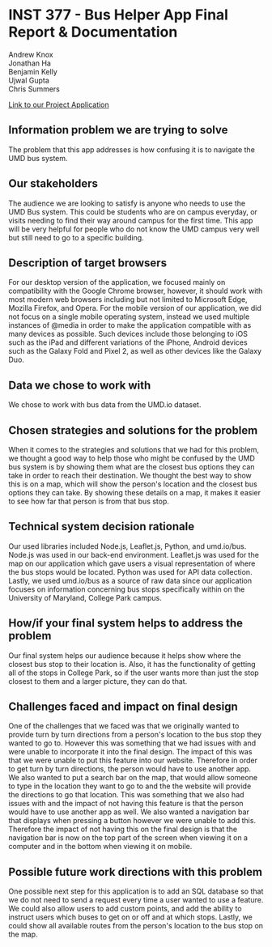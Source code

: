 #  INST 377 - Bus Helper App Final Report & Documentation
Andrew Knox  
Jonathan Ha  
Benjamin Kelly  
Ujwal Gupta  
Chris Summers  

[Link to our Project Application](https://inst377group99.herokuapp.com/)

<h2>Information problem we are trying to solve</h2>
The problem that this app addresses is how confusing it is to navigate the UMD bus system.

<h2>Our stakeholders</h2>
The audience we are looking to satisfy is anyone who needs to use the UMD Bus system. This could be students who are on campus everyday, or visits needing to find their way around campus for the first time. This app will be very helpful for people who do not know the UMD campus very well but still need to go to a specific building.

<h2>Description of target browsers</h2>
For our desktop version of the application, we focused mainly on compatibility with the Google Chrome browser, however, it should work with most modern web browsers including but not limited to Microsoft Edge, Mozilla Firefox, and Opera. For the mobile version of our application, we did not focus on a single mobile operating system, instead we used multiple instances of @media in order to make the application compatible with as many devices as possible. Such devices include those belonging to iOS such as the iPad and different variations of the iPhone, Android devices such as the Galaxy Fold and Pixel 2, as well as other devices like the Galaxy Duo.

<h2>Data we chose to work with</h2>
We chose to work with bus data from the UMD.io dataset.

<h2>Chosen strategies and solutions for the problem</h2>
When it comes to the strategies and solutions that we had for this problem, we thought a good way to help those who might be confused by the UMD bus system is by showing them what are the closest bus options they can take in order to reach their destination. We thought the best way to show this is on a map, which will show the person's location and the closest bus options they can take. By showing these details on a map, it makes it easier to see how far that person is from that bus stop. 

<h2>Technical system decision rationale</h2>
Our used libraries included Node.js, Leaflet.js, Python, and umd.io/bus. Node.js was used in our back-end environment. Leaflet.js was used for the map on our application which gave users a visual representation of where the bus stops would be located. Python was used for API data collection. Lastly, we used umd.io/bus as a source of raw data since our application focuses on information concerning bus stops specifically within on the University of Maryland, College Park campus. 

<h2>How/if your final system helps to address the problem</h2>
Our final system helps our audience because it helps show where the closest bus stop to their location is. Also, it has the functionality of getting all of the stops in College Park, so if the user wants more than just the stop closest to them and a larger picture, they can do that.

<h2>Challenges faced and impact on final design</h2>
One of the challenges that we faced was that we originally wanted to provide turn by turn directions from a person's location to the bus stop they wanted to go to. However this was something that we had issues with and were unable to incorporate it into the final design. The impact of this was that we were unable to put this feature into our website. Therefore in order to get turn by turn directions, the person would have to use another app. We also wanted to put a search bar on the map, that would allow someone to type in the location they want to go to and the the website will provide the directions to go that location. This was something that we also had issues with and the impact of not having this feature is that the person would have to use another app as well. We also wanted a navigation bar that displays when pressing a button however we were unable to add this. Therefore the impact of not having this on the final design is that the navigation bar is now on the top part of the screen when viewing it on a computer and in the bottom when viewing it on mobile. 

<h2>Possible future work directions with this problem</h2>
One possible next step for this application is to add an SQL database so that we do not need to send a request every time a user wanted to use a feature. We could also allow users to add custom points, and add the ability to instruct users which buses to get on or off and at which stops. Lastly, we could show all available routes from the person's location to the bus stop on the map.
